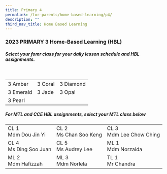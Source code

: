 ```yaml
---
title: Primary 4
permalink: /for-parents/home-based-learning/p4/
description: ""
third_nav_title: Home Based Learning
---
```

<h3><b>2023 PRIMARY 3 Home-Based Learning (HBL)</b></h3>
<h5>Select your fomr class for your daily lesson schedule and HBL assignments.</h5>
<br>
<table>
	<tbody>
		<tr>
		<td>3 Amber</td>
		<td>3 Coral</td>
		<td>3 Diamond</td>
	</tr>
			<tr>
		<td>3 Emerald</td>
		<td>3 Jade</td>
		<td>3 Opal</td>
	</tr>
			<tr>
		<td>3 Pearl</td>
				<td></td>
				<td></td>
		</tr>
	</tbody>
</table>

<h5>For MTL and CCE HBL assignments, select your MTL class below</h5>
<table>
  <tbody>
    <tr>
    <td>CL 1 <br>Mdm Dou Jin Yi</td>
    <td>CL 2 <br>Ms Chan Soo Keng</td>
    <td>CL 3 <br>Mdm Lee Chow Ching</td>
  </tr>
		<tr>
    <td>CL 4 <br>Ms Ding Soo Juan</td>
    <td>CL 5 <br>Ms Audrey Lee</td>
    <td>ML 1 <br>Mdm Norzaida</td>
  </tr>
		<tr>
    <td>ML 2<br>Mdm Hafizzah</td>
    <td>ML 3<br>Mdm Norlela</td>
    <td>TL 1<br>Mr Chandra</td>
  </tr>
		</tbody></table>